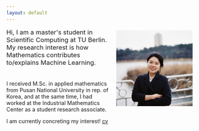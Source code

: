 ```yaml
---
layout: default
---
```


<div class="lead pretty-links">
<p style="font-size:16.5px"> <img src = "./assets/img/index.jpeg" align="right" width = "200" height = "200" vspace="5" hspace="16"> Hi, I am a master's student in Scientific Computing at TU Berlin. My research interest is how Mathematics contributes to/explains Machine Learning. <br> <br>

I received M.Sc. in applied mathematics from Pusan National University in rep. of Korea, and at the same time, I had worked at the Industrial Mathematics Center as a student research associate.

I am currently concreting my interest! [cv](./assets/file/cv.pdf) </p>


</div>
